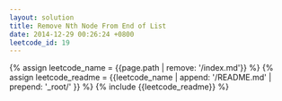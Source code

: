 ```yaml
---
layout: solution
title: Remove Nth Node From End of List
date: 2014-12-29 00:26:24 +0800
leetcode_id: 19
---
```

{% assign leetcode_name = {{page.path | remove: '/index.md'}}  %}
{% assign leetcode_readme = {{leetcode_name | append: '/README.md' | prepend: '_root/' }}  %}
{% include {{leetcode_readme}} %}
